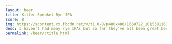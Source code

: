 ```yaml
---
layout: beer
title: Killer Sproket Rye IPA
score: 8
img: https://scontent.xx.fbcdn.net/v/t1.0-0/p480x480/1660722_10153811639283745_5357595767484756321_n.jpg?oh=7e1cb8882f9f42c182926805d0bd095b&oe=59095299
desc: I haven’t had many rye IPAs but so far they’ve all been great beers
permalink: /beer/:title.html
---
```

